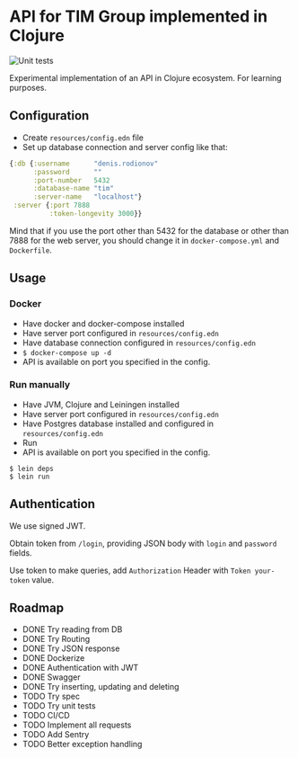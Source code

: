 # API for TIM Group implemented in Clojure

![Unit tests](https://github.com/Droidion/timweb-api-clojure/workflows/Unit%20tests/badge.svg)

Experimental implementation of an API in Clojure ecosystem. For learning purposes.

## Configuration

- Create `resources/config.edn` file
- Set up database connection and server config like that:

```clojure
{:db {:username      "denis.rodionov"
      :password      ""
      :port-number   5432
      :database-name "tim"
      :server-name   "localhost"}
 :server {:port 7888
          :token-longevity 3000}}
```

Mind that if you use the port other than 5432 for the database or other than 7888 for the web server, you should change it in `docker-compose.yml` and `Dockerfile`. 

## Usage

### Docker

- Have docker and docker-compose installed
- Have server port configured in `resources/config.edn`
- Have database connection configured in `resources/config.edn`
- `$ docker-compose up -d`
- API is available on port you specified in the config.

### Run manually

- Have JVM, Clojure and Leiningen installed
- Have server port configured in `resources/config.edn`
- Have Postgres database installed and configured in `resources/config.edn`
- Run
- API is available on port you specified in the config.

```
$ lein deps
$ lein run
```

## Authentication

We use signed JWT.

Obtain token from `/login`, providing JSON body with `login` and `password` fields.

Use token to make queries, add `Authorization` Header with `Token your-token` value.

## Roadmap
- DONE Try reading from DB
- DONE Try Routing
- DONE Try JSON response
- DONE Dockerize
- DONE Authentication with JWT
- DONE Swagger
- DONE Try inserting, updating and deleting
- TODO Try spec
- TODO Try unit tests
- TODO CI/CD
- TODO Implement all requests
- TODO Add Sentry
- TODO Better exception handling